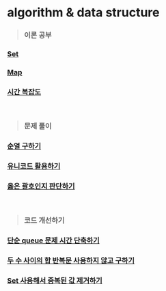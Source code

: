 # algorithm & data structure

> ### 이론 공부
### [Set](https://github.com/ka0824/algorithm-data-structure/blob/main/theory/set.md)
### [Map](https://github.com/ka0824/algorithm-data-structure/blob/main/theory/map.md)
### [시간 복잡도](https://github.com/ka0824/algorithm-data-structure/blob/main/theory/time_complexity.md)

<br />

> ### 문제 풀이

### [순열 구하기](https://github.com/ka0824/algorithm-data-structure/blob/main/problem_solving/permutation.md)  
### [유니코드 활용하기](https://github.com/ka0824/algorithm-data-structure/blob/main/problem_solving/unicode.md)  
### [옳은 괄호인지 판단하기](https://github.com/ka0824/algorithm-data-structure/blob/main/problem_solving/delete_brace.md)

<br />

> ### 코드 개선하기

### [단순 queue 문제 시간 단축하기](https://github.com/ka0824/algorithm/blob/main/time_imporvement/simple_queue.md)
### [두 수 사이의 합 반복문 사용하지 않고 구하기](https://github.com/ka0824/algorithm-data-structure/blob/main/time_imporvement/sum_between_num.md)
### [Set 사용해서 중복된 값 제거하기](https://github.com/ka0824/algorithm-data-structure/blob/main/time_imporvement/use_set.md)
